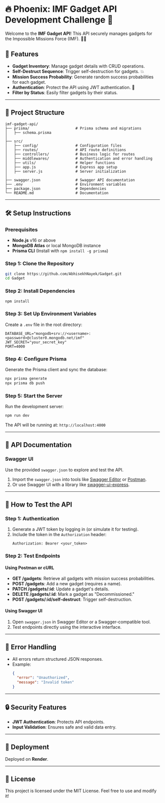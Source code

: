 # 🔥 Phoenix: IMF Gadget API Development Challenge 🚀

Welcome to the **IMF Gadget API**! This API securely manages gadgets for the Impossible Missions Force (IMF). 🕵️‍♂️

## 🌟 Features
- **Gadget Inventory**: Manage gadget details with CRUD operations.
- **Self-Destruct Sequence**: Trigger self-destruction for gadgets. 💥
- **Mission Success Probability**: Generate random success probabilities for each gadget.
- **Authentication**: Protect the API using JWT authentication. 🔐
- **Filter by Status**: Easily filter gadgets by their status.

---

## 📂 Project Structure
```plaintext
imf-gadget-api/
├── prisma/                     # Prisma schema and migrations
│   ├── schema.prisma
│
├── src/
│   ├── config/                 # Configuration files
│   ├── routes/                 # API route definitions
│   ├── controllers/            # Business logic for routes
│   ├── middlewares/            # Authentication and error handling
│   ├── utils/                  # Helper functions
│   ├── app.js                  # Express app setup
│   ├── server.js               # Server initialization
│
├── swagger.json                # Swagger API documentation
├── .env                        # Environment variables
├── package.json                # Dependencies
└── README.md                   # Documentation
```

---

## 🛠️ Setup Instructions

### Prerequisites
- **Node.js** v16 or above
- **MongoDB Atlas** or local MongoDB instance
- **Prisma CLI** (Install with `npm install -g prisma`)

### Step 1: Clone the Repository
```bash
git clone https://github.com/AbhisekhNayek/Gadget.git
cd Gadget
```

### Step 2: Install Dependencies
```bash
npm install
```

### Step 3: Set Up Environment Variables
Create a `.env` file in the root directory:
```plaintext
DATABASE_URL="mongodb+srv://<username>:<password>@cluster0.mongodb.net/imf"
JWT_SECRET="your_secret_key"
PORT=4000
```

### Step 4: Configure Prisma
Generate the Prisma client and sync the database:
```bash
npx prisma generate
npx prisma db push
```

### Step 5: Start the Server
Run the development server:
```bash
npm run dev
```

The API will be running at: `http://localhost:4000`

---

## 📖 API Documentation

### Swagger UI
Use the provided `swagger.json` to explore and test the API.

1. Import the `swagger.json` into tools like [Swagger Editor](https://editor.swagger.io/) or [Postman](https://www.postman.com/).
2. Or use Swagger UI with a library like [swagger-ui-express](https://www.npmjs.com/package/swagger-ui-express).

---

## 🚦 How to Test the API

### Step 1: Authentication
1. Generate a JWT token by logging in (or simulate it for testing).
2. Include the token in the `Authorization` header:
   ```plaintext
   Authorization: Bearer <your_token>
   ```

### Step 2: Test Endpoints
#### Using Postman or cURL
- **GET /gadgets**: Retrieve all gadgets with mission success probabilities.
- **POST /gadgets**: Add a new gadget (requires a name).
- **PATCH /gadgets/:id**: Update a gadget's details.
- **DELETE /gadgets/:id**: Mark a gadget as "Decommissioned."
- **POST /gadgets/:id/self-destruct**: Trigger self-destruction.

#### Using Swagger UI
1. Open `swagger.json` in Swagger Editor or a Swagger-compatible tool.
2. Test endpoints directly using the interactive interface.

---

## 🐛 Error Handling
- All errors return structured JSON responses.
- Example:
  ```json
  {
    "error": "Unauthorized",
    "message": "Invalid token"
  }
  ```

---

## 🔒 Security Features
- **JWT Authentication**: Protects API endpoints.
- **Input Validation**: Ensures safe and valid data entry.

---

## 🚀 Deployment
Deployed on **Render**.

---

## 📜 License
This project is licensed under the MIT License. Feel free to use and modify it!